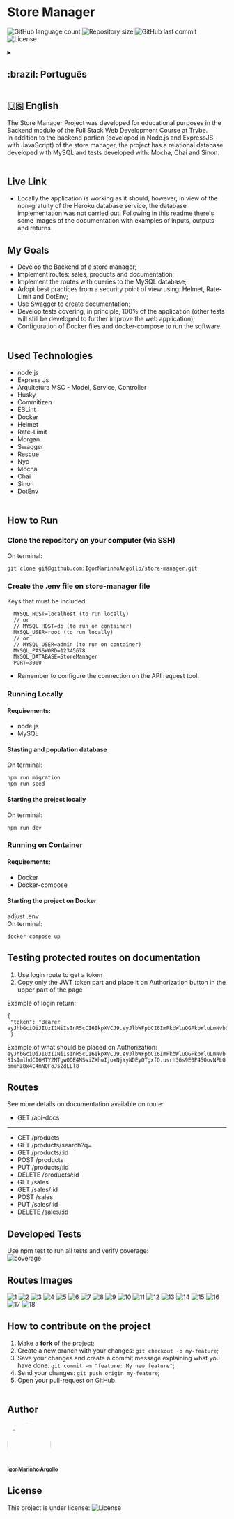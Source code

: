 # Store Manager

<p>
  <img alt="GitHub language count" src="https://img.shields.io/github/languages/count/IgorMarinhoArgollo/store-manager?color=%2304D361">

  <img alt="Repository size" src="https://img.shields.io/github/repo-size/IgorMarinhoArgollo/store-manager">
  
  <img alt="GitHub last commit" src="https://img.shields.io/github/last-commit/IgorMarinhoArgollo/store-manager">
    
  <img alt="License" src="https://img.shields.io/badge/license-MIT-brightgreen">
   
<details>
  <summary><h2>:brazil: Português</h2></summary>
  O Store Manager Project foi desenvolvido com fins educacionais no módulo de Backend do Curso de Desenvolvimento Web Full Stack na Trybe. <br> Além da parcela do backend (desenvolvida em Node.js e ExpressJS com JavaScript) do gerenciador de loja, o projeto conta com um bando de dados relacionais desenvolvido com o MySQL e os testes utilizando: Mocha, Chai e Sinon.<br><br>
  
  ## Live Link
  * Localmente a aplicação está funcionando como deveria, entretanto, tendo em vista a não gratuidade do serviço de banco de dados do Heroku, a implementação do banco não foi realizada. Posteriormente existem imagens da documentação desse projeto, com todos os seus exemplos de inputs, outputs e retornos.
  
  ## Objetivos
  * Elaborar o Backend de um gerenciador de loja;
  * Implementar uma rota de Vendas, uma de produtos e outra com a documentação;
  * Implementar as rotas com consultas ao banco de dados elaborado com MySQL;
  * Adotar boas práticas do ponto de vista de segurança usando: Helmet, Rate-Limit e DotEnv;
  * Utilizar o Swagger para criar a documentação;
  * Elaborar testes cobrindo, a princípio, 100% da aplicação (outros testes ainda serão desenvolvidos para melhorar ainda mais a aplicação web);
  * Configuração de arquivos Docker para rodar o software.<br><br>
  
  ## Tecnologias usadas
  * node.js
  * Express Js
  * Arquitetura MSC - Model, Service, Controller
  * Husky
  * Commitizen
  * ESLint
  * Docker
  * Helmet
  * Rate-Limit
  * Morgan
  * Swagger
  * Rescue
  * Nyc
  * Mocha
  * Chai
  * Sinon
  * DotEnv<br><br>

      
  ## Como Rodar
      
  ### Clonar no seu computador (via SSH)
  No terminal:
  
    git clone git@github.com:IgorMarinhoArgollo/store-manager.git
    
  ### Crie o arquivo .env na pasta store-manager
  Chaves que devem ser inseridas:
  ```
    MYSQL_HOST=localhost (para rodar localmente)
    // or
    // MYSQL_HOST=db (para rodar no container)
    MYSQL_USER=root (para rodar localmente)
    // or
    // MYSQL_USER=admin (para rodar no container)
    MYSQL_PASSWORD=12345678
    MYSQL_DATABASE=StoreManager
    PORT=3000
  ``` 
   * Lembrar de configurar conexão na ferramenta que faz as requisições da API

  ### Rodar Localmente
  #### Requisitos:
   * node.js
   * MySQL
  
  #### Iniciando criando e populando o banco
  No terminal:
  
    npm run migration
    npm run seed
  
  
  #### Iniciando o projeto localmente
  No terminal:
  
    npm run dev
          
      
  ### Rodar no Container
  #### Requisitos:
   * Docker
   * Docker-compose
  
  #### Iniciando o projeto no container
  ajustar .env<br>
  no terminal:
  
    docker-compose up

  ## Testar rotas protegidas na documentação
   1. Utilizar a rota login para obter o token
   2. Copiar apenas a parte do JWT token e aplicar no botão Authorization na parte superior da documentação<br>
   
   Exemplo do retorno do login:
   
    {
    "token": "Bearer eyJhbGciOiJIUzI1NiIsInR5cCI6IkpXVCJ9.eyJlbWFpbCI6ImFkbWluQGFkbWluLmNvbSIsImlhdCI6MTY2MTgwODE4MSwiZXhwIjoxNjYyNDEyOTgxfQ.usrh36s9E0P45OovNFLGbmuMz8x4C4mNQFoJs2dLLl8"
    }

   Exemplo de inserção no Authorization:
   ```eyJhbGciOiJIUzI1NiIsInR5cCI6IkpXVCJ9.eyJlbWFpbCI6ImFkbWluQGFkbWluLmNvbSIsImlhdCI6MTY2MTgwODE4MSwiZXhwIjoxNjYyNDEyOTgxfQ.usrh36s9E0P45OovNFLGbmuMz8x4C4mNQFoJs2dLLl8```
   
  ## Rotas
  Vide detalhes na documentação disponível na rota: 
  
  * GET /api-docs
  ------------------------
  * GET /products
  * GET /products/search?q=
  * GET /products/:id
  * POST /products
  * PUT /products/:id
  * DELETE /products/:id
  * GET /sales
  * GET /sales/:id
  * POST /sales
  * PUT /sales/:id
  * DELETE /sales/:id
  

  ## Testes Desenvolvidos
  Use npm test para rodar todos os testes e verificar cobertura:<br>

  ![coverage](./images/coverage.png)

  ## Imagens das rotas
   ![1](./images/1.png)
   ![2](./images/2.png)
   ![3](./images/3.png)
   ![4](./images/4.png)
   ![5](./images/5.png)
   ![6](./images/6.png)
   ![7](./images/7.png)
   ![8](./images/8.png)
   ![9](./images/9.png)
   ![10](./images/10.png)
   ![11](./images/11.png)
   ![12](./images/12.png)
   ![13](./images/13.png)
   ![14](./images/14.png)
   ![15](./images/15.png)
   ![16](./images/16.png)
   ![17](./images/17.png)
   ![18](./images/18.png)
   

  ## Como contribuir no projeto
  1. Faça um **fork** do projeto;
  2. Crie uma nova branch com as suas alterações: `git checkout -b my-feature`;
  3. Salve as alterações e crie uma mensagem de commit contando o que você fez: `git commit -m "feature: My new feature"`;
  4. Envie as suas alterações: `git push origin my-feature`;
  5. Abra o seu pull-request na página do GitHub.<br><br>

  ##  Autor
<a href="https://www.linkedin.com/in/igormarinhoargollo/">
 <img style="border-radius:300px;" src="https://avatars.githubusercontent.com/u/85767736?s=96&v=4" width="100px;" alt=""/>
 <br />
 <sub><b>Igor Marinho Argollo</b></sub></a> <a href="https://www.linkedin.com/in/igormarinhoargollo/"></a>
 <br><br>

  ## Licença
  Esse projeto está sob a licença:
  <img alt="License" src="https://img.shields.io/badge/license-MIT-brightgreen"><br><br>
</details>
  
  ##  
  ## :us: English
  The Store Manager Project was developed for educational purposes in the Backend module of the Full Stack Web Development Course at Trybe. <br> In addition to the backend portion (developed in Node.js and ExpressJS with JavaScript) of the store manager, the project has a relational database developed with MySQL and tests developed with: Mocha, Chai and Sinon.<br><br>

## Live Link  
  * Locally the application is working as it should, however, in view of the non-gratuity of the Heroku database service, the database implementation was not carried out. Following in this readme there's some images of the documentation with examples of inputs, outputs and returns

## My Goals
* Develop the Backend of a store manager;
* Implement routes: sales, products and documentation;
* Implement the routes with queries to the MySQL database;
* Adopt best practices from a security point of view using: Helmet, Rate-Limit and DotEnv;
* Use Swagger to create documentation;
* Develop tests covering, in principle, 100% of the application (other tests will still be developed to further improve the web application);
* Configuration of Docker files and docker-compose to run the software.<br><br>

## Used Technologies
* node.js
* Express Js
* Arquitetura MSC - Model, Service, Controller
* Husky
* Commitizen
* ESLint
* Docker
* Helmet
* Rate-Limit
* Morgan
* Swagger
* Rescue
* Nyc
* Mocha
* Chai
* Sinon
* DotEnv<br><br>

    
## How to Run
      
  ### Clone the repository on your computer (via SSH)
  On terminal:
  
    git clone git@github.com:IgorMarinhoArgollo/store-manager.git
    
  ### Create the .env file on store-manager file
  Keys that must be included:
  ```
    MYSQL_HOST=localhost (to run locally)
    // or
    // MYSQL_HOST=db (to run on container)
    MYSQL_USER=root (to run locally)
    // or
    // MYSQL_USER=admin (to run on container)
    MYSQL_PASSWORD=12345678
    MYSQL_DATABASE=StoreManager
    PORT=3000
  ``` 
  * Remember to configure the connection on the API request tool.

  ### Running Locally
  #### Requirements:
   * node.js
   * MySQL
  
  #### Stasting and population database
  On terminal:
  
    npm run migration
    npm run seed
  
  #### Starting the project locally
  On terminal:
  
    npm run dev
      
      
  ### Running on Container
  #### Requirements:
   * Docker
   * Docker-compose
  
  #### Starting the project on Docker
  adjust .env<br>
  On terminal:
  
    docker-compose up

  ## Testing protected routes on documentation
   1. Use login route to get a token
   2. Copy only the JWT token part and place it on Authorization button in the upper part of the page<br>
   
   Example of login return:
   ```
   {
    "token": "Bearer  eyJhbGciOiJIUzI1NiIsInR5cCI6IkpXVCJ9.eyJlbWFpbCI6ImFkbWluQGFkbWluLmNvbSIsImlhdCI6MTY2MTgwODE4MSwiZXhwIjoxNjYyNDEyOTgxfQ.usrh36s9E0P45OovNFLGbmuMz8x4C4mNQFoJs2dLLl8"
    }
   ```
   
   Example of what should be placed on Authorization:
   ```eyJhbGciOiJIUzI1NiIsInR5cCI6IkpXVCJ9.eyJlbWFpbCI6ImFkbWluQGFkbWluLmNvbSIsImlhdCI6MTY2MTgwODE4MSwiZXhwIjoxNjYyNDEyOTgxfQ.usrh36s9E0P45OovNFLGbmuMz8x4C4mNQFoJs2dLLl8```


## Routes
  See more details on documentation available on route: 
  
  * GET /api-docs
  ------------------------
  * GET /products
  * GET /products/search?q=
  * GET /products/:id
  * POST /products
  * PUT /products/:id
  * DELETE /products/:id
  * GET /sales
  * GET /sales/:id
  * POST /sales
  * PUT /sales/:id
  * DELETE /sales/:id
  

## Developed Tests
  Use npm test to run all tests and verify coverage:<br>
  ![coverage](./images/coverage.png)

## Routes Images
 ![1](./images/1.png)
 ![2](./images/2.png)
 ![3](./images/3.png)
 ![4](./images/4.png)
 ![5](./images/5.png)
 ![6](./images/6.png)
 ![7](./images/7.png)
 ![8](./images/8.png)
 ![9](./images/9.png)
 ![10](./images/10.png)
 ![11](./images/11.png)
 ![12](./images/12.png)
 ![13](./images/13.png)
 ![14](./images/14.png)
 ![15](./images/15.png)
 ![16](./images/16.png)
 ![17](./images/17.png)
 ![18](./images/18.png)

## How to contribute on the project
  1. Make a **fork** of the project;
  2. Create a new branch with your changes: `git checkout -b my-feature`;
  3. Save your changes and create a commit message explaining what you have done: `git commit -m "feature: My new feature"`;
  4. Send your changes: `git push origin my-feature`;
  5. Open your pull-request on GitHub.<br><br>

##  Author
<a href="https://www.linkedin.com/in/igormarinhoargollo/">
 <img style="border-radius:300px;" src="https://avatars.githubusercontent.com/u/85767736?s=96&v=4" width="100px;" alt=""/>
 <br />
 <sub><b>Igor Marinho Argollo</b></sub></a> <a href="https://www.linkedin.com/in/igormarinhoargollo/"></a>
 <br />
  
## License
  This project is under license:
  <img alt="License" src="https://img.shields.io/badge/license-MIT-brightgreen"><br><br>
